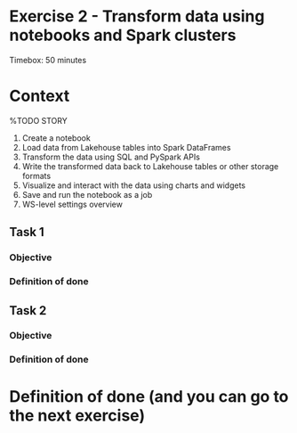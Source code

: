 # Exercise 2 - Transform data using notebooks and Spark clusters 

Timebox: 50 minutes

# Context


%TODO STORY


1. Create a notebook 
2. Load data from Lakehouse tables into Spark DataFrames 
3. Transform the data using SQL and PySpark APIs 
4. Write the transformed data back to Lakehouse tables or other storage formats 
5. Visualize and interact with the data using charts and widgets 
6. Save and run the notebook as a job 
7. WS-level settings overview 

 

## Task 1
### Objective
### Definition of done


## Task 2
### Objective
### Definition of done



# Definition of done (and you can go to the next exercise)